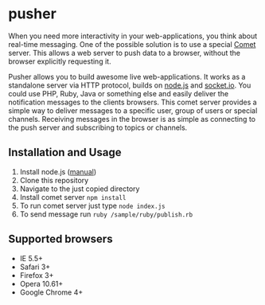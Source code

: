 pusher
=================

When you need more interactivity in your web-applications, you think about real-time messaging.
One of the possible solution is to use a special [Comet](http://goo.gl/Gf0J) server.
This allows a web server to push data to a browser, without the browser explicitly requesting it.

Pusher allows you to build awesome live web-applications.
It works as a standalone server via HTTP protocol, builds on [node.js](http://nodejs.org) and [socket.io](http://socket.io/).
You could use PHP, Ruby, Java or something else and easily deliver the notification messages to the clients browsers.
This comet server provides a simple way to deliver messages to a specific user, group of users or special channels.
Receiving messages in the browser is as simple as connecting to the push server and subscribing to topics or channels.

## Installation and Usage

1. Install node.js ([manual](https://github.com/joyent/node/wiki/Installation))
2. Clone this repository
3. Navigate to the just copied directory
4. Install comet server `npm install`
5. To run comet server just type `node index.js`
6. To send message run `ruby /sample/ruby/publish.rb`


## Supported browsers
- IE 5.5+
- Safari 3+
- Firefox 3+
- Opera 10.61+
- Google Chrome 4+
